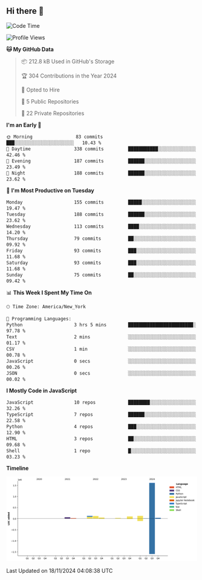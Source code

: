 ## Hi there 👋

<!--START_SECTION:waka-->
![Code Time](http://img.shields.io/badge/Code%20Time-107%20hrs%2028%20mins-blue)

![Profile Views](http://img.shields.io/badge/Profile%20Views-18-blue)

**🐱 My GitHub Data** 

> 📦 212.8 kB Used in GitHub's Storage 
 > 
> 🏆 304 Contributions in the Year 2024
 > 
> 💼 Opted to Hire
 > 
> 📜 5 Public Repositories 
 > 
> 🔑 22 Private Repositories 
 > 
**I'm an Early 🐤** 

```text
🌞 Morning                83 commits          ███░░░░░░░░░░░░░░░░░░░░░░   10.43 % 
🌆 Daytime                338 commits         ███████████░░░░░░░░░░░░░░   42.46 % 
🌃 Evening                187 commits         ██████░░░░░░░░░░░░░░░░░░░   23.49 % 
🌙 Night                  188 commits         ██████░░░░░░░░░░░░░░░░░░░   23.62 % 
```
📅 **I'm Most Productive on Tuesday** 

```text
Monday                   155 commits         █████░░░░░░░░░░░░░░░░░░░░   19.47 % 
Tuesday                  188 commits         ██████░░░░░░░░░░░░░░░░░░░   23.62 % 
Wednesday                113 commits         ████░░░░░░░░░░░░░░░░░░░░░   14.20 % 
Thursday                 79 commits          ██░░░░░░░░░░░░░░░░░░░░░░░   09.92 % 
Friday                   93 commits          ███░░░░░░░░░░░░░░░░░░░░░░   11.68 % 
Saturday                 93 commits          ███░░░░░░░░░░░░░░░░░░░░░░   11.68 % 
Sunday                   75 commits          ██░░░░░░░░░░░░░░░░░░░░░░░   09.42 % 
```


📊 **This Week I Spent My Time On** 

```text
🕑︎ Time Zone: America/New_York

💬 Programming Languages: 
Python                   3 hrs 5 mins        ████████████████████████░   97.78 % 
Text                     2 mins              ░░░░░░░░░░░░░░░░░░░░░░░░░   01.17 % 
CSV                      1 min               ░░░░░░░░░░░░░░░░░░░░░░░░░   00.78 % 
JavaScript               0 secs              ░░░░░░░░░░░░░░░░░░░░░░░░░   00.26 % 
JSON                     0 secs              ░░░░░░░░░░░░░░░░░░░░░░░░░   00.02 % 
```

**I Mostly Code in JavaScript** 

```text
JavaScript               10 repos            ████████░░░░░░░░░░░░░░░░░   32.26 % 
TypeScript               7 repos             ██████░░░░░░░░░░░░░░░░░░░   22.58 % 
Python                   4 repos             ███░░░░░░░░░░░░░░░░░░░░░░   12.90 % 
HTML                     3 repos             ██░░░░░░░░░░░░░░░░░░░░░░░   09.68 % 
Shell                    1 repo              █░░░░░░░░░░░░░░░░░░░░░░░░   03.23 % 
```



**Timeline**

![Lines of Code chart](https://raw.githubusercontent.com/dikshithvishnu/dikshithvishnu/main/assets/bar_graph.png)


 Last Updated on 18/11/2024 04:08:38 UTC
<!--END_SECTION:waka-->
